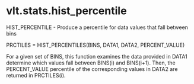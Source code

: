 # vlt.stats.hist_percentile

  HIST_PERCENTILE - Produce a percentile for data values that fall between bins
 
   PRCTILES = HIST_PERCENTILES(BINS, DATA1, DATA2, PERCENT_VALUE)
 
   For a given set of BINS, this function examines the data provided in
   DATA1 determine which values fall between BINS(i) and BINS(i+1). 
   Then, the PERCENT_VALUE percentile of the corresponding values in DATA2
   are returned in PRCTILES(i).
